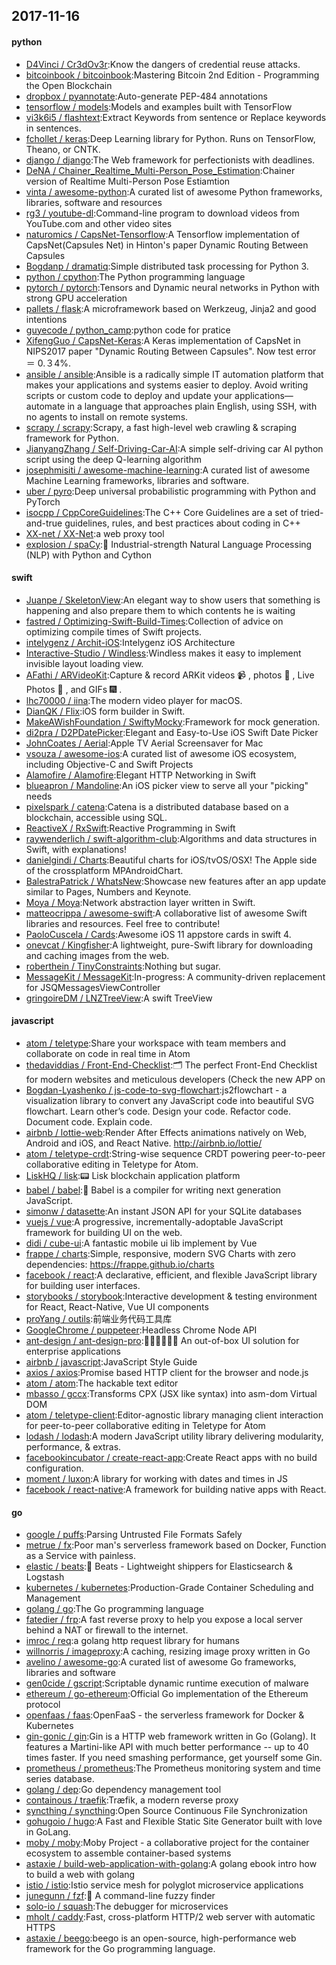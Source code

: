 ## 2017-11-16

#### python
* [D4Vinci / Cr3dOv3r](https://github.com/D4Vinci/Cr3dOv3r):Know the dangers of credential reuse attacks.
* [bitcoinbook / bitcoinbook](https://github.com/bitcoinbook/bitcoinbook):Mastering Bitcoin 2nd Edition - Programming the Open Blockchain
* [dropbox / pyannotate](https://github.com/dropbox/pyannotate):Auto-generate PEP-484 annotations
* [tensorflow / models](https://github.com/tensorflow/models):Models and examples built with TensorFlow
* [vi3k6i5 / flashtext](https://github.com/vi3k6i5/flashtext):Extract Keywords from sentence or Replace keywords in sentences.
* [fchollet / keras](https://github.com/fchollet/keras):Deep Learning library for Python. Runs on TensorFlow, Theano, or CNTK.
* [django / django](https://github.com/django/django):The Web framework for perfectionists with deadlines.
* [DeNA / Chainer_Realtime_Multi-Person_Pose_Estimation](https://github.com/DeNA/Chainer_Realtime_Multi-Person_Pose_Estimation):Chainer version of Realtime Multi-Person Pose Estiamtion
* [vinta / awesome-python](https://github.com/vinta/awesome-python):A curated list of awesome Python frameworks, libraries, software and resources
* [rg3 / youtube-dl](https://github.com/rg3/youtube-dl):Command-line program to download videos from YouTube.com and other video sites
* [naturomics / CapsNet-Tensorflow](https://github.com/naturomics/CapsNet-Tensorflow):A Tensorflow implementation of CapsNet(Capsules Net) in Hinton's paper Dynamic Routing Between Capsules
* [Bogdanp / dramatiq](https://github.com/Bogdanp/dramatiq):Simple distributed task processing for Python 3.
* [python / cpython](https://github.com/python/cpython):The Python programming language
* [pytorch / pytorch](https://github.com/pytorch/pytorch):Tensors and Dynamic neural networks in Python with strong GPU acceleration
* [pallets / flask](https://github.com/pallets/flask):A microframework based on Werkzeug, Jinja2 and good intentions
* [guyecode / python_camp](https://github.com/guyecode/python_camp):python code for pratice
* [XifengGuo / CapsNet-Keras](https://github.com/XifengGuo/CapsNet-Keras):A Keras implementation of CapsNet in NIPS2017 paper "Dynamic Routing Between Capsules". Now test error ＝ 0.３4%.
* [ansible / ansible](https://github.com/ansible/ansible):Ansible is a radically simple IT automation platform that makes your applications and systems easier to deploy. Avoid writing scripts or custom code to deploy and update your applications— automate in a language that approaches plain English, using SSH, with no agents to install on remote systems.
* [scrapy / scrapy](https://github.com/scrapy/scrapy):Scrapy, a fast high-level web crawling & scraping framework for Python.
* [JianyangZhang / Self-Driving-Car-AI](https://github.com/JianyangZhang/Self-Driving-Car-AI):A simple self-driving car AI python script using the deep Q-learning algorithm
* [josephmisiti / awesome-machine-learning](https://github.com/josephmisiti/awesome-machine-learning):A curated list of awesome Machine Learning frameworks, libraries and software.
* [uber / pyro](https://github.com/uber/pyro):Deep universal probabilistic programming with Python and PyTorch
* [isocpp / CppCoreGuidelines](https://github.com/isocpp/CppCoreGuidelines):The C++ Core Guidelines are a set of tried-and-true guidelines, rules, and best practices about coding in C++
* [XX-net / XX-Net](https://github.com/XX-net/XX-Net):a web proxy tool
* [explosion / spaCy](https://github.com/explosion/spaCy):💫 Industrial-strength Natural Language Processing (NLP) with Python and Cython

#### swift
* [Juanpe / SkeletonView](https://github.com/Juanpe/SkeletonView):An elegant way to show users that something is happening and also prepare them to which contents he is waiting
* [fastred / Optimizing-Swift-Build-Times](https://github.com/fastred/Optimizing-Swift-Build-Times):Collection of advice on optimizing compile times of Swift projects.
* [intelygenz / Archit-iOS](https://github.com/intelygenz/Archit-iOS):Intelygenz iOS Architecture
* [Interactive-Studio / Windless](https://github.com/Interactive-Studio/Windless):Windless makes it easy to implement invisible layout loading view.
* [AFathi / ARVideoKit](https://github.com/AFathi/ARVideoKit):Capture & record ARKit videos 📹 , photos 🌄 , Live Photos 🎇 , and GIFs 🎆 .
* [lhc70000 / iina](https://github.com/lhc70000/iina):The modern video player for macOS.
* [DianQK / Flix](https://github.com/DianQK/Flix):iOS form builder in Swift.
* [MakeAWishFoundation / SwiftyMocky](https://github.com/MakeAWishFoundation/SwiftyMocky):Framework for mock generation.
* [di2pra / D2PDatePicker](https://github.com/di2pra/D2PDatePicker):Elegant and Easy-to-Use iOS Swift Date Picker
* [JohnCoates / Aerial](https://github.com/JohnCoates/Aerial):Apple TV Aerial Screensaver for Mac
* [vsouza / awesome-ios](https://github.com/vsouza/awesome-ios):A curated list of awesome iOS ecosystem, including Objective-C and Swift Projects
* [Alamofire / Alamofire](https://github.com/Alamofire/Alamofire):Elegant HTTP Networking in Swift
* [blueapron / Mandoline](https://github.com/blueapron/Mandoline):An iOS picker view to serve all your "picking" needs
* [pixelspark / catena](https://github.com/pixelspark/catena):Catena is a distributed database based on a blockchain, accessible using SQL.
* [ReactiveX / RxSwift](https://github.com/ReactiveX/RxSwift):Reactive Programming in Swift
* [raywenderlich / swift-algorithm-club](https://github.com/raywenderlich/swift-algorithm-club):Algorithms and data structures in Swift, with explanations!
* [danielgindi / Charts](https://github.com/danielgindi/Charts):Beautiful charts for iOS/tvOS/OSX! The Apple side of the crossplatform MPAndroidChart.
* [BalestraPatrick / WhatsNew](https://github.com/BalestraPatrick/WhatsNew):Showcase new features after an app update similar to Pages, Numbers and Keynote.
* [Moya / Moya](https://github.com/Moya/Moya):Network abstraction layer written in Swift.
* [matteocrippa / awesome-swift](https://github.com/matteocrippa/awesome-swift):A collaborative list of awesome Swift libraries and resources. Feel free to contribute!
* [PaoloCuscela / Cards](https://github.com/PaoloCuscela/Cards):Awesome iOS 11 appstore cards in swift 4.
* [onevcat / Kingfisher](https://github.com/onevcat/Kingfisher):A lightweight, pure-Swift library for downloading and caching images from the web.
* [roberthein / TinyConstraints](https://github.com/roberthein/TinyConstraints):Nothing but sugar.
* [MessageKit / MessageKit](https://github.com/MessageKit/MessageKit):In-progress: A community-driven replacement for JSQMessagesViewController
* [gringoireDM / LNZTreeView](https://github.com/gringoireDM/LNZTreeView):A swift TreeView

#### javascript
* [atom / teletype](https://github.com/atom/teletype):Share your workspace with team members and collaborate on code in real time in Atom
* [thedaviddias / Front-End-Checklist](https://github.com/thedaviddias/Front-End-Checklist):🗂 The perfect Front-End Checklist for modern websites and meticulous developers (Check the new APP on
* [Bogdan-Lyashenko / js-code-to-svg-flowchart](https://github.com/Bogdan-Lyashenko/js-code-to-svg-flowchart):js2flowchart - a visualization library to convert any JavaScript code into beautiful SVG flowchart. Learn other’s code. Design your code. Refactor code. Document code. Explain code.
* [airbnb / lottie-web](https://github.com/airbnb/lottie-web):Render After Effects animations natively on Web, Android and iOS, and React Native. http://airbnb.io/lottie/
* [atom / teletype-crdt](https://github.com/atom/teletype-crdt):String-wise sequence CRDT powering peer-to-peer collaborative editing in Teletype for Atom.
* [LiskHQ / lisk](https://github.com/LiskHQ/lisk):📟 Lisk blockchain application platform
* [babel / babel](https://github.com/babel/babel):🐠 Babel is a compiler for writing next generation JavaScript.
* [simonw / datasette](https://github.com/simonw/datasette):An instant JSON API for your SQLite databases
* [vuejs / vue](https://github.com/vuejs/vue):A progressive, incrementally-adoptable JavaScript framework for building UI on the web.
* [didi / cube-ui](https://github.com/didi/cube-ui):A fantastic mobile ui lib implement by Vue
* [frappe / charts](https://github.com/frappe/charts):Simple, responsive, modern SVG Charts with zero dependencies: https://frappe.github.io/charts
* [facebook / react](https://github.com/facebook/react):A declarative, efficient, and flexible JavaScript library for building user interfaces.
* [storybooks / storybook](https://github.com/storybooks/storybook):Interactive development & testing environment for React, React-Native, Vue UI components
* [proYang / outils](https://github.com/proYang/outils):前端业务代码工具库
* [GoogleChrome / puppeteer](https://github.com/GoogleChrome/puppeteer):Headless Chrome Node API
* [ant-design / ant-design-pro](https://github.com/ant-design/ant-design-pro):👨🏻‍💻👩🏻‍💻 An out-of-box UI solution for enterprise applications
* [airbnb / javascript](https://github.com/airbnb/javascript):JavaScript Style Guide
* [axios / axios](https://github.com/axios/axios):Promise based HTTP client for the browser and node.js
* [atom / atom](https://github.com/atom/atom):The hackable text editor
* [mbasso / gccx](https://github.com/mbasso/gccx):Transforms CPX (JSX like syntax) into asm-dom Virtual DOM
* [atom / teletype-client](https://github.com/atom/teletype-client):Editor-agnostic library managing client interaction for peer-to-peer collaborative editing in Teletype for Atom
* [lodash / lodash](https://github.com/lodash/lodash):A modern JavaScript utility library delivering modularity, performance, & extras.
* [facebookincubator / create-react-app](https://github.com/facebookincubator/create-react-app):Create React apps with no build configuration.
* [moment / luxon](https://github.com/moment/luxon):A library for working with dates and times in JS
* [facebook / react-native](https://github.com/facebook/react-native):A framework for building native apps with React.

#### go
* [google / puffs](https://github.com/google/puffs):Parsing Untrusted File Formats Safely
* [metrue / fx](https://github.com/metrue/fx):Poor man's serverless framework based on Docker, Function as a Service with painless.
* [elastic / beats](https://github.com/elastic/beats):🐠 Beats - Lightweight shippers for Elasticsearch & Logstash
* [kubernetes / kubernetes](https://github.com/kubernetes/kubernetes):Production-Grade Container Scheduling and Management
* [golang / go](https://github.com/golang/go):The Go programming language
* [fatedier / frp](https://github.com/fatedier/frp):A fast reverse proxy to help you expose a local server behind a NAT or firewall to the internet.
* [imroc / req](https://github.com/imroc/req):a golang http request library for humans
* [willnorris / imageproxy](https://github.com/willnorris/imageproxy):A caching, resizing image proxy written in Go
* [avelino / awesome-go](https://github.com/avelino/awesome-go):A curated list of awesome Go frameworks, libraries and software
* [gen0cide / gscript](https://github.com/gen0cide/gscript):Scriptable dynamic runtime execution of malware
* [ethereum / go-ethereum](https://github.com/ethereum/go-ethereum):Official Go implementation of the Ethereum protocol
* [openfaas / faas](https://github.com/openfaas/faas):OpenFaaS - the serverless framework for Docker & Kubernetes
* [gin-gonic / gin](https://github.com/gin-gonic/gin):Gin is a HTTP web framework written in Go (Golang). It features a Martini-like API with much better performance -- up to 40 times faster. If you need smashing performance, get yourself some Gin.
* [prometheus / prometheus](https://github.com/prometheus/prometheus):The Prometheus monitoring system and time series database.
* [golang / dep](https://github.com/golang/dep):Go dependency management tool
* [containous / traefik](https://github.com/containous/traefik):Træfik, a modern reverse proxy
* [syncthing / syncthing](https://github.com/syncthing/syncthing):Open Source Continuous File Synchronization
* [gohugoio / hugo](https://github.com/gohugoio/hugo):A Fast and Flexible Static Site Generator built with love in GoLang.
* [moby / moby](https://github.com/moby/moby):Moby Project - a collaborative project for the container ecosystem to assemble container-based systems
* [astaxie / build-web-application-with-golang](https://github.com/astaxie/build-web-application-with-golang):A golang ebook intro how to build a web with golang
* [istio / istio](https://github.com/istio/istio):Istio service mesh for polyglot microservice applications
* [junegunn / fzf](https://github.com/junegunn/fzf):🌸 A command-line fuzzy finder
* [solo-io / squash](https://github.com/solo-io/squash):The debugger for microservices
* [mholt / caddy](https://github.com/mholt/caddy):Fast, cross-platform HTTP/2 web server with automatic HTTPS
* [astaxie / beego](https://github.com/astaxie/beego):beego is an open-source, high-performance web framework for the Go programming language.
